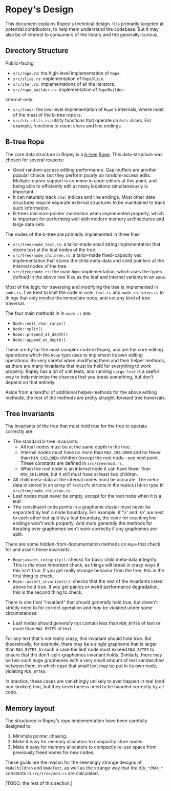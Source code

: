 # Ropey's Design

This document explains Ropey's technical design.  It is primarily targeted at potential contributors, to help them understand the codebase.  But it may also be of interest to consumers of the library and the generally-curious.


## Directory Structure

Public-facing:

- `src/rope.rs`: the high-level implementation of `Rope`.
- `src/slice.rs`: implementation of `RopeSlice`.
- `src/iter.rs`: implementations of all the iterators.
- `src/rope_builder.rs`: implementation of `RopeBuilder`.

Internal-only:
- `src/tree/`: the low-level implementation of `Rope`'s internals, where most of the meat of the b-tree rope is.
- `src/str_utils.rs`: utility functions that operate on `&str` slices.  For example, functions to count chars and line endings.


## B-tree Rope

The core data structure in Ropey is a [b-tree](https://en.wikipedia.org/wiki/B-tree) [Rope](https://en.wikipedia.org/wiki/Rope_(data_structure)).  This data-structure was chosen for several reasons:

- Good random-access editing performance.  Gap-buffers are another popular choice, but they perform poorly on random-access edits.  Multiple-cursor support is common in code editors at this point, and being able to efficiently edit at many locations simultaneously is important.
- It can naturally track `char` indices and line endings.  Most other data structures require separate external structures to be maintained to track such information.
- B-trees minimize pointer indirection when implemented properly, which is important for performing well with modern memory architectures and large data sets.

The nodes of the b-tree are primarily implemented in three files:

- `src/tree/node_text.rs`: a tailor-made small string implementation that stores text at the leaf nodes of the tree.
- `src/tree/node_children.rs`: a tailor-made fixed-capacity vec implementation that stores the child meta-data and child pointers at the internal nodes of the tree.
- `src/tree/node.rs`: the main `Node` implementation, which uses the types defined in the above two files as the leaf and internal variants in an `enum`.

Most of the logic for traversing and modifying the tree is implemented in `node.rs`.  I've tried to limit the code in `node_text.rs` and `node_children.rs` to things that only involve the immediate node, and not any kind of tree traversal.

The four main methods in in `node.rs` are:

- `Node::edit_char_range()`
- `Node::split()`
- `Node::prepend_at_depth()`
- `Node::append_at_depth()`.

These are by far the most complex code in Ropey, and are the core editing operations which the `Rope` type uses to implement its own editing operations.  Be very careful when modifying them and their helper methods, as there are many invariants that must be held for everything to work properly.  Ropey has a lot of unit tests, and running `cargo test` is a useful way to help minimize the chances that you break something, but don't depend on that entirely.

Aside from a handful of additional helper-methods for the above editing methods, the rest of the methods are pretty straight-forward tree traversals.


## Tree Invariants

The invariants of the tree that must hold true for the tree to operate correctly are:

- The standard b-tree invariants:
    - All leaf nodes must be at the same depth in the tree.
    - Internal nodes must have no more than `MAX_CHILDREN` and no fewer than `MIN_CHILDREN` children (except the root node--see next point.  These constants are defined in `src/tree/mod.rs`.
    - When the root node is an internal node it can have fewer than `MIN_CHILDREN`, but it still must have at least two children.
- All child meta-data at the internal nodes must be accurate.  The meta-data is stored in an array of `TextInfo` structs in the `NodeChildren` type in `src/tree/node_children.rs`.
- Leaf nodes must never be empty, except for the root node when it is a leaf.
- The constituent code points in a grapheme cluster must never be separated by leaf a node boundary.  For example, if '\r' and '\n' are next to each other but split by a leaf boundary, the code for counting line endings won't work properly.  And more generally the methods for iterating over graphemes won't work correctly if any graphemes are split.

There are some hidden-from-documentation methods on `Rope` that check for and assert these invariants:

- `Rope:assert_integrity()`: checks for basic child meta-data integrity.  This is _the most important_ check, as things will break in crazy ways if this isn't true.  If you get really strange behavior from the tree, this is the first thing to check.
- `Rope::assert_invariants()`: checks that the rest of the invariants listed above hold true.  If you get panics or weird performance degradation, this is the second thing to check.

There is one final "invariant" that should _generally_ hold true, but doesn't strictly need to for correct operation and _may_ be violated under some circumstances:

- Leaf nodes should _generally_ not contain less than `MIN_BYTES` of text or more than `MAX_BYTES` of text.

For any text that's not really crazy, this invariant should hold true.  But theoretically, for example, there may be a single grapheme that is larger than `MAX_BYTES`.  In such a case the leaf node must exceed `MAX_BYTES` to ensure that the don't-split-graphemes invariant holds.  Similarly, there may be two such huge graphemes with a very small amount of text sandwiched between them, in which case that small text may be put in its own node, violating `MIN_BYTES`.

In practice, these cases are vanishingly unlikely to ever happen in real (and non-broken) text, but they nevertheless need to be handled correctly by all code.


## Memory layout

The structures in Ropey's rope implementation have been carefully designed to:

1. Minimize pointer chasing.
2. Make it easy for memory allocators to compactly store nodes.
3. Make it easy for memory allocators to compactly _re-use_ space from previously freed nodes for new nodes.

These goals are the reason for the seemingly strange designs of `NodeChildren` and `NodeText`, as well as the strange way that the `MIN_*`/`MAX_*` constants in `src/tree/mod.rs` are calculated.

[TODO: the rest of this section.]